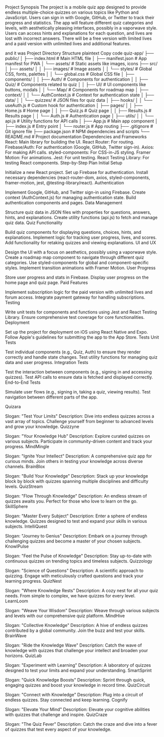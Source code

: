 Project Synopsis
The project is a mobile quiz app designed to provide endless multiple-choice quizzes on various topics like Python and JavaScript. Users can sign in with Google, GitHub, or Twitter to track their progress and statistics. The app will feature different quiz categories and levels, with aesthetically pleasing interfaces, possibly in a vaporwave style. Users can access hints and explanations for each question, and lives are lost with incorrect answers. There will be a free version with limited lives and a paid version with unlimited lives and additional features.

and it was 
Project Directory Structure
plaintext
Copy code
quiz-app/
├── public/
│   ├── index.html            # Main HTML file
│   ├── manifest.json         # App manifest for PWA
│   └── assets/               # Static assets like images, icons
├── src/
│   ├── assets/
│   │   ├── images/           # Image assets
│   │   └── styles/           # Global CSS, fonts, palettes
│   │       └── global.css    # Global CSS file
│   ├── components/
│   │   ├── Auth/             # Components for authentication
│   │   ├── Quiz/             # Components related to quiz
│   │   ├── UI/               # UI components like buttons, modals
│   │   └── Map/              # Components for roadmap map
│   ├── context/
│   │   └── AuthContext.js    # Context for authentication state
│   ├── data/
│   │   └── quizzes/          # JSON files for quiz data
│   ├── hooks/
│   │   └── useAuth.js        # Custom hook for authentication
│   ├── pages/
│   │   ├── Home.js           # Home page
│   │   ├── Quiz.js           # Quiz page
│   │   ├── Results.js        # Results page
│   │   └── Auth.js           # Authentication page
│   ├── utils/
│   │   └── api.js            # Utility functions for API calls
│   ├── App.js                # Main app component
│   ├── index.js              # Entry point
│   └── router.js             # App routing
├── .gitignore                # Git ignore file
├── package.json              # NPM dependencies and scripts
└── README.md                 # Project documentation
Dependencies and Frameworks
React: Main library for building the UI.
React Router: For routing.
Firebase/Auth: For authentication (Google, GitHub, Twitter sign-in).
Axios: For making API calls.
styled-components: For CSS-in-JS styling.
Framer Motion: For animations.
Jest: For unit testing.
React Testing Library: For testing React components.
Step-by-Step Plan
Initial Setup

Initialize a new React project.
Set up Firebase for authentication.
Install necessary dependencies (react-router-dom, axios, styled-components, framer-motion, jest, @testing-library/react).
Authentication

Implement Google, GitHub, and Twitter sign-in using Firebase.
Create context (AuthContext.js) for managing authentication state.
Build authentication components and pages.
Data Management

Structure quiz data in JSON files with properties for questions, answers, hints, and explanations.
Create utility functions (api.js) to fetch and manage quiz data.
Quiz Functionality

Build quiz components for displaying questions, choices, hints, and explanations.
Implement logic for tracking user progress, lives, and scores.
Add functionality for retaking quizzes and viewing explanations.
UI and UX

Design the UI with a focus on aesthetics, possibly using a vaporwave style.
Create a roadmap map component to navigate through different quiz categories.
Use styled-components for global and component-specific styles.
Implement transition animations with Framer Motion.
User Progress

Store user progress and stats in Firebase.
Display user progress on the home page and quiz page.
Paid Features

Implement subscription logic for the paid version with unlimited lives and forum access.
Integrate payment gateway for handling subscriptions.
Testing

Write unit tests for components and functions using Jest and React Testing Library.
Ensure comprehensive test coverage for core functionalities.
Deployment

Set up the project for deployment on iOS using React Native and Expo.
Follow Apple's guidelines for submitting the app to the App Store.
Tests
Unit Tests

Test individual components (e.g., Quiz, Auth) to ensure they render correctly and handle state changes.
Test utility functions for managing quiz data and user progress.
Integration Tests

Test the interaction between components (e.g., signing in and accessing quizzes).
Test API calls to ensure data is fetched and displayed correctly.
End-to-End Tests

Simulate user flows (e.g., signing in, taking a quiz, viewing results).
Test navigation between different parts of the app.

Quizara

Slogan: "Test Your Limits"
Description: Dive into endless quizzes across a vast array of topics. Challenge yourself from beginner to advanced levels and grow your knowledge.
Quizzyne

Slogan: "Your Knowledge Hub"
Description: Explore curated quizzes on various subjects. Participate in community-driven content and track your progress.
MindMingle

Slogan: "Ignite Your Intellect"
Description: A comprehensive quiz app for curious minds. Join others in testing your knowledge across diverse channels.
BrainBlox

Slogan: "Build Your Knowledge"
Description: Stack up your knowledge block by block with quizzes spanning multiple disciplines and difficulty levels.
QuizStream

Slogan: "Flow Through Knowledge"
Description: An endless stream of quizzes awaits you. Perfect for those who love to learn on the go.
SkillSphere

Slogan: "Master Every Subject"
Description: Enter a sphere of endless knowledge. Quizzes designed to test and expand your skills in various subjects.
IntelliQuest

Slogan: "Journey to Genius"
Description: Embark on a journey through challenging quizzes and become a master of your chosen subjects.
KnowlPulse

Slogan: "Feel the Pulse of Knowledge"
Description: Stay up-to-date with continuous quizzes on trending topics and timeless subjects.
Quizzology

Slogan: "Science of Questions"
Description: A scientific approach to quizzing. Engage with meticulously crafted questions and track your learning progress.
QuizNest

Slogan: "Where Knowledge Rests"
Description: A cozy nest for all your quiz needs. From simple to complex, we have quizzes for every level.
LearnLoom

Slogan: "Weave Your Wisdom"
Description: Weave through various subjects and levels with our comprehensive quiz platform.
MindHive

Slogan: "Collective Knowledge"
Description: A hive of endless quizzes contributed by a global community. Join the buzz and test your skills.
BrainWave

Slogan: "Ride the Knowledge Wave"
Description: Catch the wave of knowledge with quizzes that challenge your intellect and broaden your horizons.
QuizLab

Slogan: "Experiment with Learning"
Description: A laboratory of quizzes designed to test your limits and expand your understanding.
SmartSprint

Slogan: "Quick Knowledge Boosts"
Description: Sprint through quick, engaging quizzes and boost your knowledge in record time.
QuizCircuit

Slogan: "Connect with Knowledge"
Description: Plug into a circuit of endless quizzes. Stay connected and keep learning.
Cognify

Slogan: "Elevate Your Mind"
Description: Elevate your cognitive abilities with quizzes that challenge and inspire.
QuizCraze

Slogan: "The Quiz Fever"
Description: Catch the craze and dive into a fever of quizzes that test every aspect of your knowledge.